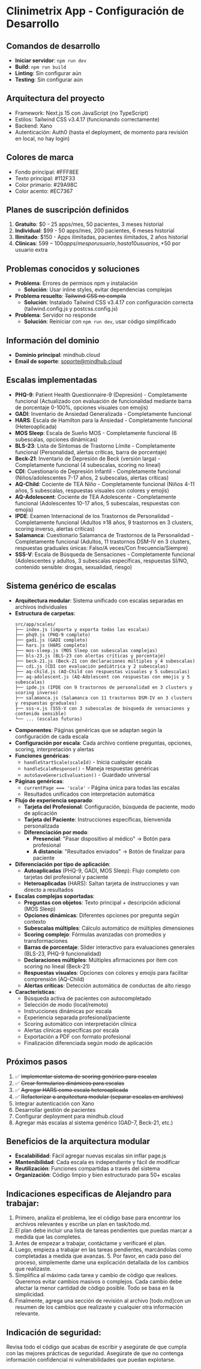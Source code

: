 # Clinimetrix App - Configuración de Desarrollo

## Comandos de desarrollo
- **Iniciar servidor**: `npm run dev`
- **Build**: `npm run build`
- **Linting**: Sin configurar aún
- **Testing**: Sin configurar aún

## Arquitectura del proyecto
- Framework: Next.js 15 con JavaScript (no TypeScript)
- Estilos: Tailwind CSS v3.4.17 (funcionando correctamente)
- Backend: Xano
- Autenticación: Auth0 (hasta el deployment, de momento para revisión en local, no hay login)

## Colores de marca
- Fondo principal: #FFF8EE
- Texto principal: #112F33
- Color primario: #29A98C
- Color acento: #EC7367

## Planes de suscripción definidos
1. **Gratuito**: $0 - 25 apps/mes, 50 pacientes, 3 meses historial
2. **Individual**: $99 - 50 apps/mes, 200 pacientes, 6 meses historial
3. **Ilimitado**: $150 - Apps ilimitadas, pacientes ilimitados, 2 años historial
4. **Clínicas**: $599 - 100 apps/mes por usuario, hasta 10 usuarios, +$50 por usuario extra

## Problemas conocidos y soluciones
- **Problema**: Errores de permisos npm y instalación
  - **Solución**: Usar inline styles, evitar dependencias complejas
- **Problema resuelto**: ~~Tailwind CSS no compila~~
  - **Solución**: Instalado Tailwind CSS v3.4.17 con configuración correcta (tailwind.config.js y postcss.config.js)
- **Problema**: Servidor no responde
  - **Solución**: Reiniciar con `npm run dev`, usar código simplificado

## Información del dominio
- **Dominio principal**: mindhub.cloud
- **Email de soporte**: soporte@mindhub.cloud

## Escalas implementadas
- **PHQ-9**: Patient Health Questionnaire-9 (Depresión) - Completamente funcional (Actualizado con evaluación de funcionalidad mediante barra de porcentaje 0-100%, opciones visuales con emojis)
- **GADI**: Inventario de Ansiedad Generalizada - Completamente funcional  
- **HARS**: Escala de Hamilton para la Ansiedad - Completamente funcional (Heteroaplicada)
- **MOS Sleep**: Escala de Sueño MOS - Completamente funcional (6 subescalas, opciones dinámicas)
- **BLS-23**: Lista de Síntomas de Trastorno Límite - Completamente funcional (Personalidad, alertas críticas, barra de porcentaje)
- **Beck-21**: Inventario de Depresión de Beck (versión larga) - Completamente funcional (4 subescalas, scoring no lineal)
- **CDI**: Cuestionario de Depresión Infantil - Completamente funcional (Niños/adolescentes 7-17 años, 2 subescalas, alertas críticas)
- **AQ-Child**: Cociente de TEA Niño - Completamente funcional (Niños 4-11 años, 5 subescalas, respuestas visuales con colores y emojis)
- **AQ-Adolescent**: Cociente de TEA Adolescente - Completamente funcional (Adolescentes 10-17 años, 5 subescalas, respuestas con emojis)
- **IPDE**: Examen Internacional de los Trastornos de Personalidad - Completamente funcional (Adultos ≥18 años, 9 trastornos en 3 clusters, scoring inverso, alertas críticas)
- **Salamanca**: Cuestionario Salamanca de Trastornos de la Personalidad - Completamente funcional (Adultos, 11 trastornos DSM-IV en 3 clusters, respuestas graduales únicas: Falso/A veces/Con frecuencia/Siempre)
- **SSS-V**: Escala de Búsqueda de Sensaciones - Completamente funcional (Adolescentes y adultos, 3 subescalas específicas, respuestas SÍ/NO, contenido sensible: drogas, sexualidad, riesgo)

## Sistema genérico de escalas
- **Arquitectura modular**: Sistema unificado con escalas separadas en archivos individuales
- **Estructura de carpetas**:
  ```
  src/app/scales/
  ├── index.js (importa y exporta todas las escalas)
  ├── phq9.js (PHQ-9 completo)
  ├── gadi.js (GADI completo)
  ├── hars.js (HARS completo)
  ├── mos-sleep.js (MOS Sleep con subescalas complejas)
  ├── bls-23.js (BLS-23 con alertas críticas y porcentaje)
  ├── beck-21.js (Beck-21 con declaraciones múltiples y 4 subescalas)
  ├── cdi.js (CDI con evaluación pediátrica y 2 subescalas)
  ├── aq-child.js (AQ-Child con respuestas visuales y 5 subescalas)
  ├── aq-adolescent.js (AQ-Adolescent con respuestas con emojis y 5 subescalas)
  ├── ipde.js (IPDE con 9 trastornos de personalidad en 3 clusters y scoring inverso)
  ├── salamanca.js (Salamanca con 11 trastornos DSM-IV en 3 clusters y respuestas graduales)
  ├── sss-v.js (SSS-V con 3 subescalas de búsqueda de sensaciones y contenido sensible)
  └── ... (escalas futuras)
  ```
- **Componentes**: Páginas genéricas que se adaptan según la configuración de cada escala
- **Configuración por escala**: Cada archivo contiene preguntas, opciones, scoring, interpretación y alertas
- **Funciones genéricas**: 
  - `handleStartScale(scaleId)` - Inicia cualquier escala
  - `handleScaleResponse()` - Maneja respuestas genéricas
  - `autoSaveGenericEvaluation()` - Guardado universal
- **Páginas genéricas**:
  - `currentPage === 'scale'` - Página única para todas las escalas
  - Resultados unificados con interpretación automática
- **Flujo de experiencia separado**:
  - **Tarjeta del Profesional**: Configuración, búsqueda de paciente, modo de aplicación
  - **Tarjeta del Paciente**: Instrucciones específicas, bienvenida personalizada
  - **Diferenciación por modo**:
    - **Presencial**: "Pasar dispositivo al médico" → Botón para profesional
    - **A distancia**: "Resultados enviados" → Botón de finalizar para paciente
- **Diferenciación por tipo de aplicación**:
    - **Autoaplicadas** (PHQ-9, GADI, MOS Sleep): Flujo completo con tarjetas del profesional y paciente
    - **Heteroaplicadas** (HARS): Saltan tarjeta de instrucciones y van directo a resultados
- **Escalas complejas soportadas**:
    - **Preguntas con objetos**: Texto principal + descripción adicional (MOS Sleep)
    - **Opciones dinámicas**: Diferentes opciones por pregunta según contexto
    - **Subescalas múltiples**: Cálculo automático de múltiples dimensiones
    - **Scoring complejo**: Fórmulas avanzadas con promedios y transformaciones
    - **Barras de porcentaje**: Slider interactivo para evaluaciones generales (BLS-23, PHQ-9 funcionalidad)
    - **Declaraciones múltiples**: Múltiples afirmaciones por ítem con scoring no lineal (Beck-21)
    - **Respuestas visuales**: Opciones con colores y emojis para facilitar comprensión (AQ-Child)
    - **Alertas críticas**: Detección automática de conductas de alto riesgo
- **Características**:
  - Búsqueda activa de pacientes con autocompletado
  - Selección de modo (local/remoto)
  - Instrucciones dinámicas por escala
  - Experiencia separada profesional/paciente
  - Scoring automático con interpretación clínica
  - Alertas clínicas específicas por escala
  - Exportación a PDF con formato profesional
  - Finalización diferenciada según modo de aplicación

## Próximos pasos
1. ✅ ~~Implementar sistema de scoring genérico para escalas~~
2. ✅ ~~Crear formularios dinámicos para escalas~~
3. ✅ ~~Agregar HARS como escala heteroaplicada~~
4. ✅ ~~Refactorizar a arquitectura modular (separar escalas en archivos)~~
5. Integrar autenticación con Xano
6. Desarrollar gestión de pacientes
7. Configurar deployment para mindhub.cloud
8. Agregar más escalas al sistema genérico (GAD-7, Beck-21, etc.)

## Beneficios de la arquitectura modular
- **Escalabilidad**: Fácil agregar nuevas escalas sin inflar page.js
- **Mantenibilidad**: Cada escala es independiente y fácil de modificar
- **Reutilización**: Funciones compartidas a través del sistema
- **Organización**: Código limpio y bien estructurado para 50+ escalas

## Indicaciones especificas de Alejandro para trabajar:
1. Primero, analiza el problema, lee el código base para encontrar los archivos relevantes y escribe un plan en task/todo.md.
2. El plan debe incluir una lista de tareas pendientes que puedas marcar a medida que las completes.
3. Antes de empezar a trabajar, contáctame y verificaré el plan.
4. Luego, empieza a trabajar en las tareas pendientes, marcándolas como completadas a medida que avanzas. 5. Por favor, en cada paso del proceso, simplemente dame una explicación detallada de los cambios que realizaste.
6. Simplifica al máximo cada tarea y cambio de código que realices. Queremos evitar cambios masivos o complejos. Cada cambio debe afectar la menor cantidad de código posible. Todo se basa en la simplicidad.
7. Finalmente, agrega una sección de revisión al archivo [todo.md]con un resumen de los cambios que realizaste y cualquier otra información relevante.

## Indicación de seguridad:

Revisa todo el código que acabas de escribir y asegúrate de que cumpla con las mejores prácticas de seguridad. Asegúrate de que no contenga información confidencial ni vulnerabilidades que puedan explotarse.